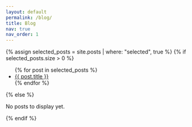 ```yaml
---
layout: default
permalink: /blog/
title: Blog
nav: true
nav_order: 1
---
```


<!-- Minimal Blog Page -->
<section class="blog-list">
  {% assign selected_posts = site.posts | where: "selected", true %}
  {% if selected_posts.size > 0 %}
    <ul>
      {% for post in selected_posts %}
        <li>
          <a href="{{ post.url | relative_url }}">{{ post.title }}</a>
        </li>
      {% endfor %}
    </ul>
  {% else %}
    <p>No posts to display yet.</p>
  {% endif %}
</section>
